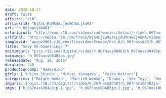 ```yaml
---
date: 2018-10-27
draft: false
affsite: "r18"
afflinkr18: "NjA4LjEuMS4xLjAuMC4wLjAuMA"
url: "h_067nass00483"
urloriginal: "http://www.r18.com/videos/vod/movies/detail/-/id=h_067nass00483"
urlfinal: "http://media.r18.com/track/NjA4LjEuMS4xLjAuMC4wLjAuMA/videos/vod/movies/detail/-/id=h_067nass00483"
samplevid: "awspv3001.r18.com/litevideo/freepv/h/h_0/h_067nass483/h_067nass483_dmb_w.mp4"
title: "Sexy 50-Somethings 7"
mainimgurl: "pics.r18.com/digital/video/h_067nass00483/h_067nass00483ps.jpg"
mainimgs: "h_067nass00483ps.jpg"
releasedate: "Aug. 26, 2016"
duration: 240
productioncomp: "Nadeshiko"
girls: ['Yukino Shindo', 'Midori Yanagawa', 'Keiko Hattori']
categories: ['Mature Woman', 'Married Woman', 'Drama', 'Sex Toys', 'Over 4 Hours', 'Hi-Def']
imgurls: ['pics.r18.com/digital/video/h_067nass00483/h_067nass00483jp-1.jpg', 'pics.r18.com/digital/video/h_067nass00483/h_067nass00483jp-2.jpg', 'pics.r18.com/digital/video/h_067nass00483/h_067nass00483jp-3.jpg', 'pics.r18.com/digital/video/h_067nass00483/h_067nass00483jp-4.jpg', 'pics.r18.com/digital/video/h_067nass00483/h_067nass00483jp-5.jpg', 'pics.r18.com/digital/video/h_067nass00483/h_067nass00483jp-6.jpg', 'pics.r18.com/digital/video/h_067nass00483/h_067nass00483jp-7.jpg', 'pics.r18.com/digital/video/h_067nass00483/h_067nass00483jp-8.jpg', 'pics.r18.com/digital/video/h_067nass00483/h_067nass00483jp-9.jpg', 'pics.r18.com/digital/video/h_067nass00483/h_067nass00483jp-10.jpg', 'pics.r18.com/digital/video/h_067nass00483/h_067nass00483jp-11.jpg', 'pics.r18.com/digital/video/h_067nass00483/h_067nass00483jp-12.jpg', 'pics.r18.com/digital/video/h_067nass00483/h_067nass00483jp-13.jpg', 'pics.r18.com/digital/video/h_067nass00483/h_067nass00483jp-14.jpg', 'pics.r18.com/digital/video/h_067nass00483/h_067nass00483jp-15.jpg', 'pics.r18.com/digital/video/h_067nass00483/h_067nass00483jp-16.jpg', 'pics.r18.com/digital/video/h_067nass00483/h_067nass00483jp-17.jpg', 'pics.r18.com/digital/video/h_067nass00483/h_067nass00483jp-18.jpg', 'pics.r18.com/digital/video/h_067nass00483/h_067nass00483jp-19.jpg', 'pics.r18.com/digital/video/h_067nass00483/h_067nass00483jp-20.jpg']
imgs: ['h_067nass00483jp-1.jpg', 'h_067nass00483jp-2.jpg', 'h_067nass00483jp-3.jpg', 'h_067nass00483jp-4.jpg', 'h_067nass00483jp-5.jpg', 'h_067nass00483jp-6.jpg', 'h_067nass00483jp-7.jpg', 'h_067nass00483jp-8.jpg', 'h_067nass00483jp-9.jpg', 'h_067nass00483jp-10.jpg', 'h_067nass00483jp-11.jpg', 'h_067nass00483jp-12.jpg', 'h_067nass00483jp-13.jpg', 'h_067nass00483jp-14.jpg', 'h_067nass00483jp-15.jpg', 'h_067nass00483jp-16.jpg', 'h_067nass00483jp-17.jpg', 'h_067nass00483jp-18.jpg', 'h_067nass00483jp-19.jpg', 'h_067nass00483jp-20.jpg']
---
```

